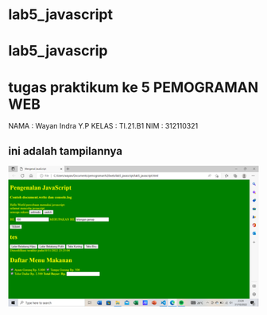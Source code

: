 # lab5_javascript
# lab5_javascrip

# tugas praktikum ke 5 PEMOGRAMAN WEB
NAMA : Wayan Indra Y.P
KELAS : TI.21.B1
NIM : 312110321

## ini adalah tampilannya
![gambar 1](screenshot/ss1.png)


